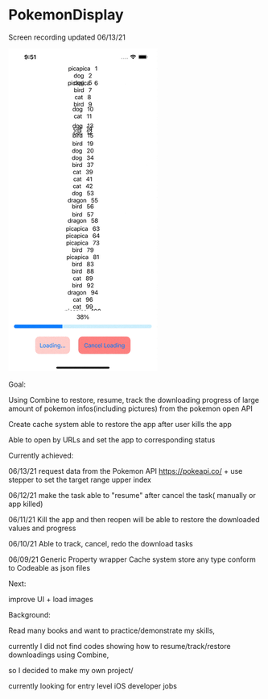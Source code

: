 # PokemonDisplay

Screen recording updated 06/13/21

![](https://github.com/hgtlzyc/PokemonDisplay/blob/077e355ec85d54af01e74c69ddd843bfeb3cde61/screenRecording.gif)

Goal:

Using Combine to restore, resume, track the downloading progress of large amount of pokemon infos(including pictures) from the pokemon open API

Create cache system able to restore the app after user kills the app

Able to open by URLs and set the app to corresponding status


Currently achieved:

06/13/21 request data from the Pokemon API https://pokeapi.co/ + use stepper to set the target range upper index

06/12/21 make the task able to "resume" after cancel the task( manually or app killed)

06/11/21 Kill the app and then reopen will be able to restore the downloaded values and progress 

06/10/21 Able to track, cancel, redo the download tasks 

06/09/21 Generic Property wrapper Cache system store any type conform to Codeable as json files 

Next:

improve UI + load images


Background:

Read many books and want to practice/demonstrate my skills, 

currently I did not find codes showing how to resume/track/restore downloadings using Combine,

so I decided to make my own project/ 

currently looking for entry level iOS developer jobs
